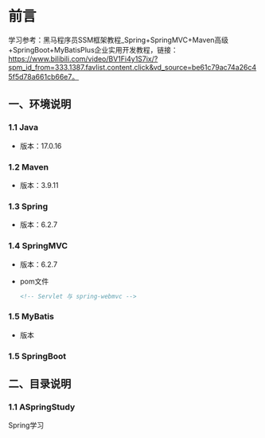 # 前言

学习参考：黑马程序员SSM框架教程_Spring+SpringMVC+Maven高级+SpringBoot+MyBatisPlus企业实用开发教程，链接：https://www.bilibili.com/video/BV1Fi4y1S7ix/?spm_id_from=333.1387.favlist.content.click&vd_source=be61c79ac74a26c45f5d78a661cb66e7。

## 一、环境说明

### 1.1 Java

- 版本：17.0.16

### 1.2 Maven

- 版本：3.9.11

### 1.3 Spring

- 版本：6.2.7

### 1.4 SpringMVC

- 版本：6.2.7

- pom文件

  ```xml
  <!-- Servlet 与 spring-webmvc -->
  ```

### 1.5 MyBatis

- 版本

### 1.5 SpringBoot

## 二、目录说明

### 1.1 ASpringStudy

Spring学习






